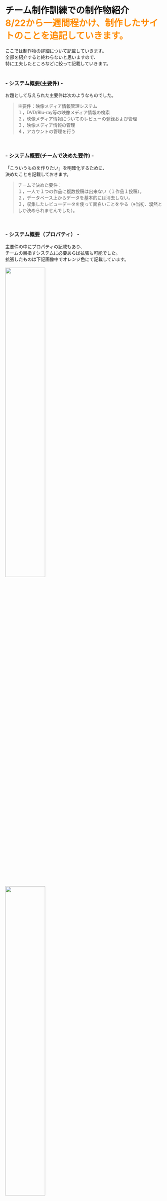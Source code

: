 # チーム制作訓練での制作物紹介<br><font color="DarkOrange">8/22から一週間程かけ、制作したサイトのことを追記していきます。</font>

ここでは制作物の詳細について記載していきます。  
全部を紹介すると終わらないと思いますので、  
特に工夫したところなどに絞って記載していきます。  
<br>

### - システム概要(主要件) -  
お題として与えられた主要件は次のようなものでした。  
>主要件：映像メディア情報管理システム  
１，DVD/Blu-ray等の映像メディア情報の検索  
２，映像メディア情報についてのレビューの登録および管理  
３，映像メディア情報の管理  
４，アカウントの管理を行う  
>
<br>

### - システム概要(チームで決めた要件) -  
「こういうものを作りたい」を明確化するために、  
決めたことを記載しておきます。
>チームで決めた要件：  
１，一人で１つの作品に複数投稿は出来ない（１作品１投稿）。  
２，データベース上からデータを基本的には消去しない。  
３，収集したレビューデータを使って面白いことをやる（※当初、漠然としか決められませんでした）。  
>
<br>

### - システム概要（プロパティ） -  
主要件の中にプロパティの記載もあり、  
チームの目指すシステムに必要あらば拡張も可能でした。  
拡張したものは下記画像中でオレンジ色にて記載しています。  
<br>
<img src="https://github.com/kimihiro-abe/Looking-back-on-this-week-210822/blob/main/GoGoSearch_image/GoGoSearch_01_property01_account.png" width="50%"><br>
<img src="https://github.com/kimihiro-abe/Looking-back-on-this-week-210822/blob/main/GoGoSearch_image/GoGoSearch_01_property02_media.png" width="50%"><br>
<img src="https://github.com/kimihiro-abe/Looking-back-on-this-week-210822/blob/main/GoGoSearch_image/GoGoSearch_01_property03_review.png" width="50%"><br>
<br>

### - 私がコードを書いた部分（servlet&JSP）-  
エクリプス画面をスクリーンショットし、  
記入を加えた画像資料を御用意致しました。  
赤枠部分は全て私だけが作業した箇所、  
青枠部分は仲間のヘルプに入った箇所となっています。  

■servlet  
<img src="https://github.com/kimihiro-abe/Looking-back-on-this-week-210822/blob/main/GoGoSearch_image/GoGoSearch_03_Projecy01%2B.png" width="50%"><br>
<br>
■JSP  
<img src="https://github.com/kimihiro-abe/Looking-back-on-this-week-210822/blob/main/GoGoSearch_image/GoGoSearch_03_Projecy02%2B.png" width="50%"><br>

<br>

### - コード作成以外の私の作業-  
１，チームの制作スケジュール管理（工程表管理・タスク割り振り）  
２，仲間のコード作成のヘルプ  
３，コードの動作テスト（自他ともに）  
４，MySQLのsqlファイル雛形作りと管理の全て  
５，発表資料制作（仲間との共同）  
６，3回あった発表の全てでプレゼンを担当  

<br>

### - Top画面 -  
ここから実際に制作したサイトを  
スクリーンショットに説明を加え解説していきます。  
お手数ではございますが、画像をクリックし拡大して御覧ください。  
<br>
　※スクリーンショットに関して  
　　「パッケージ画像」「あらすじ紹介」については著作権が絡んできますので、  
　　「画像は無し」「あらすじにはモザイク」で対応しております。  
<br>
<img src="https://github.com/kimihiro-abe/Looking-back-on-this-week-210822/blob/main/GoGoSearch_image/GoGoSearch_02_index.png" width="50%">  
上記画像中「ランダムに表示」とあるものについては、  
index.jspにアクセス毎にDBからデータを取得しランダム表示させています。  
<br>
■ Top画面に関係するコード部分 ■  
- <a href="https://github.com/kimihiro-abe/Looking-back-on-this-week-210822/blob/main/src/tool/DB_Filter.java">DB_Filter.java</a>
- <a href="https://github.com/kimihiro-abe/Looking-back-on-this-week-210822/blob/main/src/dao/MediaDAO.java">MediaDAO.java</a>
- <a href="https://github.com/kimihiro-abe/Looking-back-on-this-week-210822/blob/main/src/dao/ReviewDAO.java">ReviewDAO.java</a>
- <a href="https://github.com/kimihiro-abe/Looking-back-on-this-week-210822/blob/main/src/dao/MediaGenreDAO.java">MediaGenreDAO.java</a>
- <a href="https://github.com/kimihiro-abe/Looking-back-on-this-week-210822/blob/main/WebContent/index.jsp">index.jsp</a>

<br>

### - レビュー機能まわり -  
制作したサイトの売りの機能「レビュー投稿」まわりを、    
スクリーンショットメインで紹介していいきます。  
<br>
アカウントの権限判定やレビューのピックアップのされ方などで、  
レビュー表示を少しずつ変えた凝ったものに仕上げました。   
お手数ではございますが、画像をクリックし拡大して御覧ください。  
<br>
　　※なお、著作権の問題があるので、パッケージ画像は表示させず、  
　　　あらすじもボカシを入れてあります。  
<br>

■guest時のレビュー表示  
<img src="https://github.com/kimihiro-abe/Looking-back-on-this-week-210822/blob/main/GoGoSearch_image/GoGoSearch_04_review_01_guest%2B.png" width="50%"><br>
<br>
■user時のレビュー表示（ログイン後、レビュー投稿前）  
<img src="https://github.com/kimihiro-abe/Looking-back-on-this-week-210822/blob/main/GoGoSearch_image/GoGoSearch_04_review_02_user1%2B.png" width="50%"><br>
<br>
■user時のレビュー表示（レビュー投稿直後）  
<img src="https://github.com/kimihiro-abe/Looking-back-on-this-week-210822/blob/main/GoGoSearch_image/GoGoSearch_04_review_02_user2%2B.png" width="50%"><br>
<br>
■user時のレビュー表示（レビューを管理人に削除された時の表示）  
<img src="https://github.com/kimihiro-abe/Looking-back-on-this-week-210822/blob/main/GoGoSearch_image/GoGoSearch_04_review_02_user3%2B.png" width="50%"><br>
<br>
■user時のレビュー表示（おすすめレビューから作品詳細に飛んだ時）  
<img src="https://github.com/kimihiro-abe/Looking-back-on-this-week-210822/blob/main/GoGoSearch_image/GoGoSearch_04_review_02_user4%2B.png" width="50%"><br>
<br>
■退会、もしくは管理者にユーザー削除された後のレビュー表示  
<img src="https://github.com/kimihiro-abe/Looking-back-on-this-week-210822/blob/main/GoGoSearch_image/GoGoSearch_04_review_02_user5%2B.png" width="50%"><br>
<br>
■ レビュー表示に関係するコード部分 ■  
- <a href="https://github.com/kimihiro-abe/Looking-back-on-this-week-210822/blob/main/src/searchMedia/CheckMediaAction.java">CheckMediaAction.java</a>
- <a href="https://github.com/kimihiro-abe/Looking-back-on-this-week-210822/blob/main/WebContent/searchMedia/dispMediaDetail.jsp">dispMediaDetail.jsp</a>
- <a href="https://github.com/kimihiro-abe/Looking-back-on-this-week-210822/blob/main/src/searchMedia/CheckMedia2Action.java">CheckMedia2Action.java</a>（おすすめレビューからの作品詳細＆レビュー表示時）
- <a href="https://github.com/kimihiro-abe/Looking-back-on-this-week-210822/blob/main/WebContent/searchMedia/dispMediaDetail2.jsp">dispMediaDetail2.jsp</a>（おすすめレビューからの作品詳細＆レビュー表示時）
- <a href="https://github.com/kimihiro-abe/Looking-back-on-this-week-210822/blob/main/src/dao/MediaDAO.java">MediaDAO.java</a>
- <a href="https://github.com/kimihiro-abe/Looking-back-on-this-week-210822/blob/main/src/dao/ReviewDAO.java">ReviewDAO.java</a>
<br>
<br>

### - アカウント管理機能まわり -  
管理者権限で操作可能になるアカウント管理機能まわりを、    
スクリーンショットメインで紹介していいきます。  
<br>
アカウント検索の利便性を高めるフィルター機能を備えています。  
また、ユーザー削除はDBから削除せずにGhost化して見えなくしています。  
ユーザーが「退会したけど・・・やはりもどりたい」というケースを想定したのと、  
管理者による御削除の可能性も想定し、このような仕様になっています。  
<br>
■アカウント検索画面  
<img src="https://github.com/kimihiro-abe/Looking-back-on-this-week-210822/blob/main/GoGoSearch_image/GoGoSearch_05_account%20management_00%2B.png" width="50%"><br>
上記、スクリーンショットの真ん中辺に赤字で  
「自分のアカウントは検索結果に表示されません！」とあります。  
<br>
ここで自身のアカウントを削除出来てしまうと、  
管理者自身が自分だけになった際に自身を誤削除してしまい、  
管理人がゼロになって何も出来なくなる可能性があるので、  
「自身を検索結果に表示させない」という仕様にしました。  
<br>
■アカウント検索結果の表示画面  
<img src="https://github.com/kimihiro-abe/Looking-back-on-this-week-210822/blob/main/GoGoSearch_image/GoGoSearch_05_account%20management_01%2B.png" width="50%"><br>
<br>
■アカウント削除後の画面  
<img src="https://github.com/kimihiro-abe/Looking-back-on-this-week-210822/blob/main/GoGoSearch_image/GoGoSearch_05_account%20management_02%2B.png" width="50%"><br>
<br>
■アカウントを復元する  
<img src="https://github.com/kimihiro-abe/Looking-back-on-this-week-210822/blob/main/GoGoSearch_image/GoGoSearch_05_account%20management_03%2B.png" width="50%"><br>
<br>
■アカウント復元の完了画面  
<img src="https://github.com/kimihiro-abe/Looking-back-on-this-week-210822/blob/main/GoGoSearch_image/GoGoSearch_05_account%20management_04%2B.png" width="50%"><br>
<br>
■アカウントの権限変更画面について　その１  
<img src="https://github.com/kimihiro-abe/Looking-back-on-this-week-210822/blob/main/GoGoSearch_image/GoGoSearch_05_account%20management_05%2B.png" width="50%"><br>
補足）アカウント権限の付与・剥奪の総パターンは下記となります。  
  
自身のadmin値が２、対象のadmin値が１の場合：付与。対象の権限を２へ  
自身のadmin値が２、対象のadmin値が２の場合：剥奪。対象の権限を権限１へ  
自身のadmin値が３、対象のadmin値が１の場合：付与。対象の権限を権限２へ  
自身のadmin値が３、対象のadmin値が２の場合：付与。対象の権限を権限３へ  
自身のadmin値が３、対象のadmin値が２の場合：剥奪。対象の権限を権限１へ  
自身のadmin値が３、対象のadmin値が３の場合：剥奪。対象の権限を権限２へ  
<br>
■アカウント権限の変更完了画面（付与）  
<img src="https://github.com/kimihiro-abe/Looking-back-on-this-week-210822/blob/main/GoGoSearch_image/GoGoSearch_05_account%20management_06.png" width="50%"><br>
<br>
■アカウントの権限変更画面について　その２  
<img src="https://github.com/kimihiro-abe/Looking-back-on-this-week-210822/blob/main/GoGoSearch_image/GoGoSearch_05_account%20management_07%2B.png" width="50%"><br>
<br>
■アカウント権限の変更完了画面（剥奪）  
<img src="https://github.com/kimihiro-abe/Looking-back-on-this-week-210822/blob/main/GoGoSearch_image/GoGoSearch_05_account%20management_08.png" width="50%"><br>
<br>
■ アカウント権限変更に関係するコード部分 ■  
- <a href="https://github.com/kimihiro-abe/Looking-back-on-this-week-210822/blob/main/WebContent/admin/searchAccountAdmin.jsp">searchAccountAdmin.jsp</a>
- <a href="https://github.com/kimihiro-abe/Looking-back-on-this-week-210822/blob/main/src/admin/SearchAccountAdminAction.java">SearchAccountAdminAction.java</a>
- <a href="https://github.com/kimihiro-abe/Looking-back-on-this-week-210822/blob/main/WebContent/admin/accountListAdmin.jsp">accountListAdmin.jsp</a>
- <a href="https://github.com/kimihiro-abe/Looking-back-on-this-week-210822/blob/main/src/admin/AccountUpdateAction.java">AccountUpdateAction.java</a>
- <a href="https://github.com/kimihiro-abe/Looking-back-on-this-week-210822/blob/main/WebContent/admin/dispRestoredDeleteAccountDetail_Result.jsp">dispRestoredDeleteAccountDetail_Result.jsp</a>
- <a href="https://github.com/kimihiro-abe/Looking-back-on-this-week-210822/blob/main/WebContent/admin/accountAuthorityAdmin.jsp">accountAuthorityAdmin.jsp</a>
- <a href="https://github.com/kimihiro-abe/Looking-back-on-this-week-210822/blob/main/src/admin/AccountAuthorityChangeAction.java">AccountAuthorityChangeAction.java</a>
- <a href="https://github.com/kimihiro-abe/Looking-back-on-this-week-210822/blob/main/WebContent/admin/dispAccountAuthorityChange_Result.jsp">dispAccountAuthorityChange_Result.jsp</a>
- <a href="https://github.com/kimihiro-abe/Looking-back-on-this-week-210822/blob/main/src/dao/AccountDAO.java">AccountDAO.java</a>

<br><br>
<font color="DarkOrange">まだ、追記続きます。以下2点を追記する予定です。</font>  
<br>
・管理者権限によるレビュー管理  <br>
・その他
